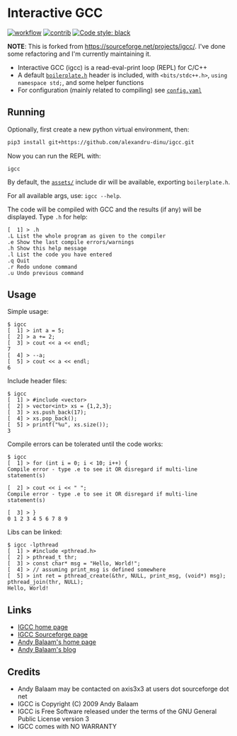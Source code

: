 # Interactive GCC

[![workflow](https://github.com/alexandru-dinu/igcc/workflows/CI/badge.svg)](https://github.com/alexandru-dinu/igcc/actions?query=workflow%3ACI)
[![contrib](https://img.shields.io/badge/contributions-welcome-brightgreen.svg?style=flat)](https://github.com/alexandru-dinu/igcc/issues)
[![Code style: black](https://img.shields.io/badge/code%20style-black-000000.svg)](https://github.com/psf/black)

**NOTE**: This is forked from https://sourceforge.net/projects/igcc/. I've done some refactoring and I'm currently maintaining it.

- Interactive GCC (igcc) is a read-eval-print loop (REPL) for C/C++
- A default [`boilerplate.h`](https://github.com/alexandru-dinu/igcc/blob/main/igcc/assets/boilerplate.h) header is included, with `<bits/stdc++.h>`, `using namespace std;`, and some helper functions
- For configuration (mainly related to compiling) see [`config.yaml`](https://github.com/alexandru-dinu/igcc/blob/main/igcc/assets/config.yaml)

## Running

Optionally, first create a new python virtual environment, then:
```bash
pip3 install git+https://github.com/alexandru-dinu/igcc.git
```
Now you can run the REPL with:
```
igcc
```
By default, the [`assets/`](https://github.com/alexandru-dinu/igcc/tree/main/igcc/assets) include dir will be available, exporting `boilerplate.h`.

For all available args, use: `igcc --help`.

The code will be compiled with GCC and the results (if any) will be displayed.
Type `.h` for help:

```
[  1] > .h
.L List the whole program as given to the compiler
.e Show the last compile errors/warnings
.h Show this help message
.l List the code you have entered
.q Quit
.r Redo undone command
.u Undo previous command
```

## Usage

Simple usage:

```
$ igcc
[  1] > int a = 5;
[  2] > a += 2;
[  3] > cout << a << endl;
7
[  4] > --a;
[  5] > cout << a << endl;
6
```

Include header files:

```
$ igcc
[  1] > #include <vector>
[  2] > vector<int> xs = {1,2,3};
[  3] > xs.push_back(17);
[  4] > xs.pop_back();
[  5] > printf("%u", xs.size());
3
```

Compile errors can be tolerated until the code works:

```
$ igcc
[  1] > for (int i = 0; i < 10; i++) {
Compile error - type .e to see it OR disregard if multi-line statement(s)

[  2] > cout << i << " ";
Compile error - type .e to see it OR disregard if multi-line statement(s)

[  3] > }
0 1 2 3 4 5 6 7 8 9
```

Libs can be linked:

```
$ igcc -lpthread
[  1] > #include <pthread.h>
[  2] > pthread_t thr;
[  3] > const char* msg = "Hello, World!";
[  4] > // assuming print_msg is defined somewhere
[  5] > int ret = pthread_create(&thr, NULL, print_msg, (void*) msg); pthread_join(thr, NULL);
Hello, World!
```

## Links
- [IGCC home page](http://www.artificialworlds.net/wiki/IGCC/IGCC)
- [IGCC Sourceforge page](http://sourceforge.net/projects/igcc/)
- [Andy Balaam's home page](http://www.artificialworlds.net)
- [Andy Balaam's blog](http://www.artificialworlds.net/blog)

## Credits

- Andy Balaam may be contacted on axis3x3 at users dot sourceforge dot net
- IGCC is Copyright (C) 2009 Andy Balaam
- IGCC is Free Software released under the terms of the GNU General Public License version 3
- IGCC comes with NO WARRANTY

